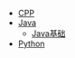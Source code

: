 -   [CPP](/coding/CPP.md)
-   [Java](/coding/java.md)
    -   [Java基础](/coding/Java/java_base/README.md)
-   [Python](/coding/python.md)